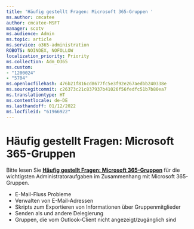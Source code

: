 ```yaml
---
title: 'Häufig gestellt Fragen: Microsoft 365-Gruppen '
ms.author: cmcatee
author: cmcatee-MSFT
manager: scotv
ms.audience: Admin
ms.topic: article
ms.service: o365-administration
ROBOTS: NOINDEX, NOFOLLOW
localization_priority: Priority
ms.collection: Adm_O365
ms.custom:
- "1200024"
- "5704"
ms.openlocfilehash: 476b21f816cd8677fc5e3f92e267aedbb240338e
ms.sourcegitcommit: c26373c21c837937b41026f56fedfc51b7b80ea7
ms.translationtype: HT
ms.contentlocale: de-DE
ms.lasthandoff: 01/12/2022
ms.locfileid: "61966922"
---
```

# <a name="microsoft-365-groups-faq"></a>Häufig gestellt Fragen: Microsoft 365-Gruppen 

Bitte lesen Sie **[Häufig gestellt Fragen: Microsoft 365-Gruppen](https://aka.ms/M365GroupsFAQ)** für die wichtigsten Administratoraufgaben im Zusammenhang mit Microsoft 365-Gruppen.

- E-Mail-Fluss Probleme
- Verwalten von E-Mail-Adressen
- Skripts zum Exportieren von Informationen über Gruppenmitglieder
- Senden als und andere Delegierung
- Gruppen, die vom Outlook-Client nicht angezeigt/zugänglich sind